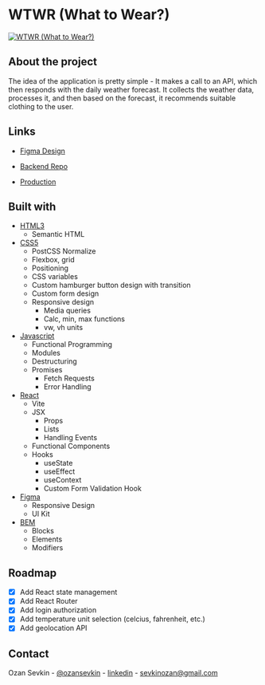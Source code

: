 # WTWR (What to Wear?)

[![WTWR (What to Wear?)][product-screenshot]](https://wtwr.ozansevkin.dev)

## About the project

The idea of the application is pretty simple - It makes a call to an API, which then responds with the daily weather forecast. It collects the weather data, processes it, and then based on the forecast, it recommends suitable clothing to the user.

## Links

- [Figma Design](https://www.figma.com/file/F03bTb81Pw8IDPj5Y9rc5i/Sprint-10-%7C-WTWR)

- [Backend Repo](https://github.com/ozansevkin/se_project_express)

- [Production](https://wtwr.ozansevkin.dev)

## Built with

- [HTML3](https://developer.mozilla.org/en-US/docs/Web/HTML)
  - Semantic HTML
- [CSS5](https://developer.mozilla.org/en-US/docs/Web/CSS)
  - PostCSS Normalize
  - Flexbox, grid
  - Positioning
  - CSS variables
  - Custom hamburger button design with transition
  - Custom form design
  - Responsive design
    - Media queries
    - Calc, min, max functions
    - vw, vh units
- [Javascript](https://developer.mozilla.org/en-US/docs/Web/JavaScript)
  - Functional Programming
  - Modules
  - Destructuring
  - Promises
    - Fetch Requests
    - Error Handling
- [React](https://react.dev/)
  - Vite
  - JSX
    - Props
    - Lists
    - Handling Events
  - Functional Components
  - Hooks
    - useState
    - useEffect
    - useContext
    - Custom Form Validation Hook
- [Figma](https://www.figma.com)
  - Responsive Design
  - UI Kit
- [BEM](http://getbem.com/)
  - Blocks
  - Elements
  - Modifiers

## Roadmap

- [x] Add React state management
- [x] Add React Router
- [x] Add login authorization
- [x] Add temperature unit selection (celcius, fahrenheit, etc.)
- [x] Add geolocation API

## Contact

Ozan Sevkin - [@ozansevkin](https://twitter.com/ozansevkin) - [linkedin] - sevkinozan@gmail.com

<!-- MARKDOWN LINKS & IMAGES -->

[linkedin]: https://linkedin.com/in/ozansevkin
[product-screenshot]: https://i.ibb.co/Y2cdgY6/screencapture-ozansevkin-github-io-se-project-react-2023-04-05-11-26-26.png
